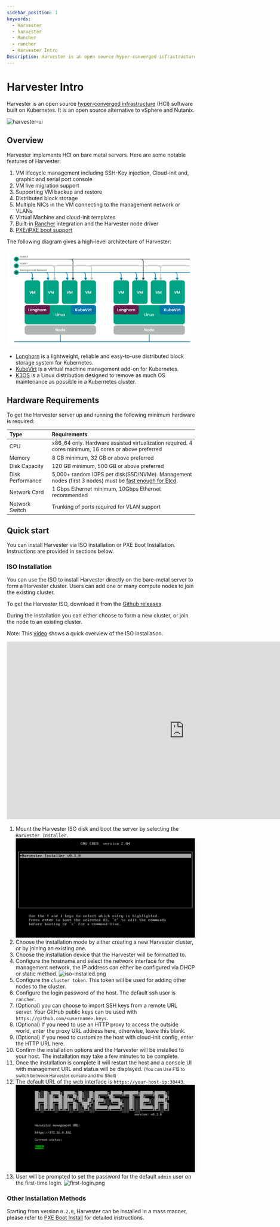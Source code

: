 ```yaml
---
sidebar_position: 1
keywords:
  - Harvester
  - harvester
  - Rancher
  - rancher
  - Harvester Intro
Description: Harvester is an open source hyper-converged infrastructure (HCI) software built on Kubernetes. It is an open source alternative to vSphere and Nutanix.
---
```


# Harvester Intro

Harvester is an open source [hyper-converged infrastructure](https://en.wikipedia.org/wiki/Hyper-converged_infrastructure) (HCI) software built on Kubernetes. It is an open source alternative to vSphere and Nutanix.

![harvester-ui](./assets/harvester-ui.png)

## Overview

Harvester implements HCI on bare metal servers. Here are some notable features of Harvester:

1. VM lifecycle management including SSH-Key injection, Cloud-init and, graphic and serial port console
1. VM live migration support
1. Supporting VM backup and restore
1. Distributed block storage
1. Multiple NICs in the VM connecting to the management network or VLANs
1. Virtual Machine and cloud-init templates
1. Built-in [Rancher](https://github.com/rancher/rancher) integration and the Harvester node driver
1. [PXE/iPXE boot support](https://github.com/harvester/harvester/blob/master/docs/pxe-installation.md)

The following diagram gives a high-level architecture of Harvester:

![](./assets/architecture.svg)

- [Longhorn](https://longhorn.io/) is a lightweight, reliable and easy-to-use distributed block storage system for Kubernetes.
- [KubeVirt](https://kubevirt.io/) is a virtual machine management add-on for Kubernetes.
- [K3OS](https://k3os.io/) is a Linux distribution designed to remove as much OS maintenance as possible in a Kubernetes cluster.

## Hardware Requirements

To get the Harvester server up and running the following minimum hardware is required:

| Type             | Requirements                                                                                                                                                                                           |
| :--------------- | :----------------------------------------------------------------------------------------------------------------------------------------------------------------------------------------------------- |
| CPU              | x86_64 only. Hardware assisted virtualization required. 4 cores minimum, 16 cores or above preferred                                                                                                   |
| Memory           | 8 GB minimum, 32 GB or above preferred                                                                                                                                                                 |
| Disk Capacity    | 120 GB minimum, 500 GB or above preferred                                                                                                                                                              |
| Disk Performance | 5,000+ random IOPS per disk(SSD/NVMe). Management nodes (first 3 nodes) must be [fast enough for Etcd](https://www.ibm.com/cloud/blog/using-fio-to-tell-whether-your-storage-is-fast-enough-for-etcd). |
| Network Card     | 1 Gbps Ethernet minimum, 10Gbps Ethernet recommended                                                                                                                                                   |
| Network Switch   | Trunking of ports required for VLAN support                                                                                                                                                            |

## Quick start

You can install Harvester via ISO installation or PXE Boot Installation. Instructions are provided in sections below.

### ISO Installation

You can use the ISO to install Harvester directly on the bare-metal server to form a Harvester cluster. Users can add one or many compute nodes to join the existing cluster.

To get the Harvester ISO, download it from the [Github releases](https://github.com/harvester/harvester/releases).

During the installation you can either choose to form a new cluster, or join the node to an existing cluster.

Note: This [video](https://youtu.be/97ADieBX6bE) shows a quick overview of the ISO installation.

<div class="text-center">
<iframe width="950" height="475" src="https://www.youtube.com/embed/97ADieBX6bE" title="YouTube video player" frameborder="0" allow="accelerometer; autoplay; clipboard-write; encrypted-media; gyroscope; picture-in-picture" allowfullscreen></iframe>
</div>

1. Mount the Harvester ISO disk and boot the server by selecting the `Harvester Installer`.
   ![iso-install.png](./install/iso-install.png)
1. Choose the installation mode by either creating a new Harvester cluster, or by joining an existing one.
1. Choose the installation device that the Harvester will be formatted to.
1. Configure the hostname and select the network interface for the management network, the IP address can either be configured via DHCP or static method.
   ![iso-installed.png](./install/iso-nic-config.png)
1. Configure the `cluster token`. This token will be used for adding other nodes to the cluster.
1. Configure the login password of the host. The default ssh user is `rancher`.
1. (Optional) you can choose to import SSH keys from a remote URL server. Your GitHub public keys can be used with `https://github.com/<username>.keys`.
1. (Optional) If you need to use an HTTP proxy to access the outside world, enter the proxy URL address here, otherwise, leave this blank.
1. (Optional) If you need to customize the host with cloud-init config, enter the HTTP URL here.
1. Confirm the installation options and the Harvester will be installed to your host. The installation may take a few minutes to be complete.
1. Once the installation is complete it will restart the host and a console UI with management URL and status will be displayed. <small>(You can Use F12 to switch between Harvester console and the Shell)</small>
1. The default URL of the web interface is `https://your-host-ip:30443`.
   ![iso-installed.png](./install/iso-installed.png)
1. User will be prompted to set the password for the default `admin` user on the first-time login.
   ![first-login.png](./install/first-log-in.png)

### Other Installation Methods

Starting from version `0.2.0`, Harvester can be installed in a mass manner, please refer to [PXE Boot Install](./install/pxe-boot-install.md) for detailed instructions.
